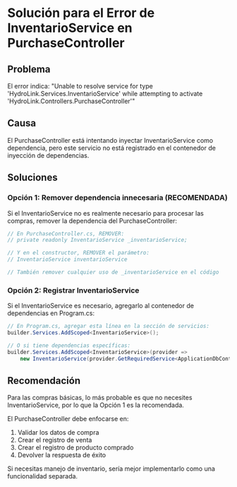 # Solución para el Error de InventarioService en PurchaseController

## Problema
El error indica: "Unable to resolve service for type 'HydroLink.Services.InventarioService' while attempting to activate 'HydroLink.Controllers.PurchaseController'"

## Causa
El PurchaseController está intentando inyectar InventarioService como dependencia, pero este servicio no está registrado en el contenedor de inyección de dependencias.

## Soluciones

### Opción 1: Remover dependencia innecesaria (RECOMENDADA)
Si el InventarioService no es realmente necesario para procesar las compras, remover la dependencia del PurchaseController:

```csharp
// En PurchaseController.cs, REMOVER:
// private readonly InventarioService _inventarioService;

// Y en el constructor, REMOVER el parámetro:
// InventarioService inventarioService

// También remover cualquier uso de _inventarioService en el código
```

### Opción 2: Registrar InventarioService
Si el InventarioService es necesario, agregarlo al contenedor de dependencias en Program.cs:

```csharp
// En Program.cs, agregar esta línea en la sección de servicios:
builder.Services.AddScoped<InventarioService>();

// O si tiene dependencias específicas:
builder.Services.AddScoped<InventarioService>(provider => 
    new InventarioService(provider.GetRequiredService<ApplicationDbContext>()));
```

## Recomendación
Para las compras básicas, lo más probable es que no necesites InventarioService, por lo que la Opción 1 es la recomendada.

El PurchaseController debe enfocarse en:
1. Validar los datos de compra
2. Crear el registro de venta
3. Crear el registro de producto comprado
4. Devolver la respuesta de éxito

Si necesitas manejo de inventario, sería mejor implementarlo como una funcionalidad separada.
